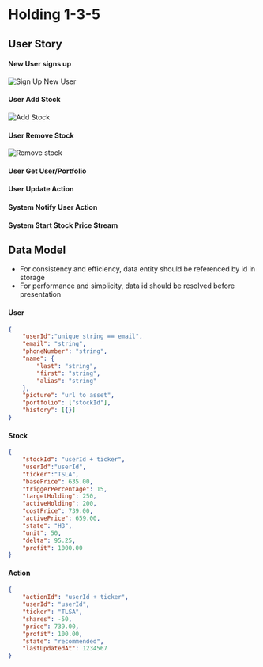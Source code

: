 # Holding 1-3-5
## User Story

#### New User signs up 
![Sign Up New User](./signUpNewUser.png)

#### User Add Stock
![Add Stock](./addStock.png)

#### User Remove Stock
![Remove stock](./removeStock.png)

#### User Get User/Portfolio

#### User Update Action

#### System Notify User Action

#### System Start Stock Price Stream

## Data Model
* For consistency and efficiency, data entity should be referenced by id in storage
* For performance and simplicity, data id should be resolved before presentation

#### User
````json
{
    "userId":"unique string == email",
    "email": "string",
    "phoneNumber": "string",
    "name": {
        "last": "string",
        "first": "string",
        "alias": "string"
    },
    "picture": "url to asset",
    "portfolio": ["stockId"],
    "history": [{}]
}
````

#### Stock
````json
{
    "stockId": "userId + ticker",
    "userId":"userId",
    "ticker":"TSLA",
    "basePrice": 635.00,
    "triggerPercentage": 15,
    "targetHolding": 250,
    "activeHolding": 200,
    "costPrice": 739.00,
    "activePrice": 659.00,
    "state": "H3",
    "unit": 50,
    "delta": 95.25,
    "profit": 1000.00
}
````

#### Action
````json
{
    "actionId": "userId + ticker",
    "userId": "userId",
    "ticker": "TLSA",
    "shares": -50,
    "price": 739.00,
    "profit": 100.00,
    "state": "recommended",
    "lastUpdatedAt": 1234567
}
````